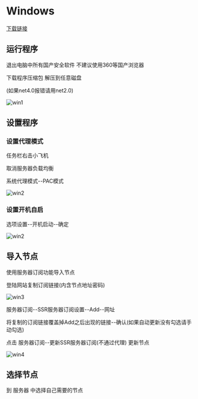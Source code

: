 # Windows

[下载链接](http://shadowsocks-download.oss-cn-beijing.aliyuncs.com/ssr-win.7z)

## 运行程序

退出电脑中所有国产安全软件 不建议使用360等国产浏览器

下载程序压缩包 解压到任意磁盘

(如果net4.0报错请用net2.0)

![win1](http://shadowsocks-tutorial.oss-cn-beijing.aliyuncs.com/win1.png)

## 设置程序

### 设置代理模式

任务栏右击小飞机

取消服务器负载均衡

系统代理模式--PAC模式

![win2](http://shadowsocks-tutorial.oss-cn-beijing.aliyuncs.com/win2.png)

### 设置开机自启

选项设置--开机启动--确定

![win2](http://shadowsocks-tutorial.oss-cn-beijing.aliyuncs.com/win2_2.png)

## 导入节点

使用服务器订阅功能导入节点

登陆网站复制订阅链接(内含节点地址密码)

![win3](http://shadowsocks-tutorial.oss-cn-beijing.aliyuncs.com/win3.png)

服务器订阅--SSR服务器订阅设置--Add--网址

将复制的订阅链接覆盖掉Add之后出现的链接--确认(如果自动更新没有勾选请手动勾选)

点击  服务器订阅--更新SSR服务器订阅(不通过代理)  更新节点

![win4](http://shadowsocks-tutorial.oss-cn-beijing.aliyuncs.com/win4.png)

## 选择节点

到  服务器  中选择自己需要的节点
